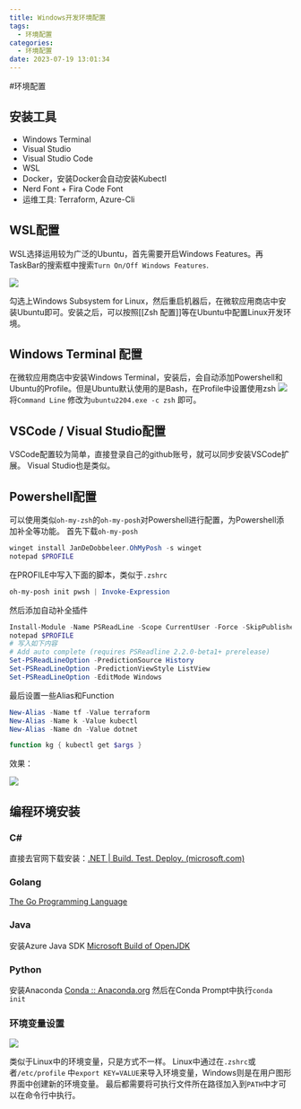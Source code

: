 ```yaml
---
title: Windows开发环境配置
tags:
  - 环境配置
categories:
  - 环境配置
date: 2023-07-19 13:01:34
---
```

#环境配置 

## 安装工具

- Windows Terminal
- Visual Studio
- Visual Studio Code
- WSL
- Docker，安装Docker会自动安装Kubectl
- Nerd Font + Fira Code Font
- 运维工具: Terraform, Azure-Cli

## WSL配置

WSL选择运用较为广泛的Ubuntu，首先需要开启Windows Features。再TaskBar的搜索框中搜索`Turn On/Off Windows Features`.

![](img/Pastedimage20230718153029.png)

勾选上Windows Subsystem for Linux，然后重启机器后，在微软应用商店中安装Ubuntu即可。安装之后，可以按照[[Zsh 配置]]等在Ubuntu中配置Linux开发环境。

## Windows Terminal 配置

在微软应用商店中安装Windows Terminal，安装后，会自动添加Powershell和Ubuntu的Profile。但是Ubuntu默认使用的是Bash，在Profile中设置使用zsh
![](img/Pastedimage20230718153243.png
)
将`Command Line` 修改为`ubuntu2204.exe -c zsh` 即可。


## VSCode / Visual Studio配置
VSCode配置较为简单，直接登录自己的github账号，就可以同步安装VSCode扩展。
Visual Studio也是类似。

## Powershell配置
可以使用类似`oh-my-zsh`的`oh-my-posh`对Powershell进行配置，为Powershell添加补全等功能。
首先下载`oh-my-posh`

```powershell
winget install JanDeDobbeleer.OhMyPosh -s winget
notepad $PROFILE
```

在PROFILE中写入下面的脚本，类似于`.zshrc`

```powershell
oh-my-posh init pwsh | Invoke-Expression
```

然后添加自动补全插件
```powershell
Install-Module -Name PSReadLine -Scope CurrentUser -Force -SkipPublisherCheck
notepad $PROFILE
# 写入如下内容
# Add auto complete (requires PSReadline 2.2.0-beta1+ prerelease)
Set-PSReadLineOption -PredictionSource History
Set-PSReadLineOption -PredictionViewStyle ListView
Set-PSReadLineOption -EditMode Windows
```

最后设置一些Alias和Function
```powershell
New-Alias -Name tf -Value terraform
New-Alias -Name k -Value kubectl
New-Alias -Name dn -Value dotnet

function kg { kubectl get $args }
```

效果：

![](img/Pastedimage20230718154358.png
)



## 编程环境安装
### C\# 
直接去官网下载安装：[.NET | Build. Test. Deploy. (microsoft.com)](https://dotnet.microsoft.com/en-us/)

### Golang
[The Go Programming Language](https://go.dev/)

### Java
安装Azure Java SDK
[Microsoft Build of OpenJDK](https://www.microsoft.com/openjdk)

### Python
安装Anaconda [Conda :: Anaconda.org](https://anaconda.org/anaconda/conda)
然后在Conda Prompt中执行`conda init`

### 环境变量设置

![](img/Pastedimage20230718154914.png
)

类似于Linux中的环境变量，只是方式不一样。
Linux中通过在`.zshrc`或者`/etc/profile` 中`export KEY=VALUE`来导入环境变量，Windows则是在用户图形界面中创建新的环境变量。
最后都需要将可执行文件所在路径加入到`PATH`中才可以在命令行中执行。